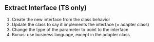 ## Extract Interface (TS only)

1. Create the new interface from the class behavior
2. Update the class to say it implements the interface (= adapter class)
3. Change the type of the parameter to point to the interface
4. Bonus: use business language, except in the adapter class
